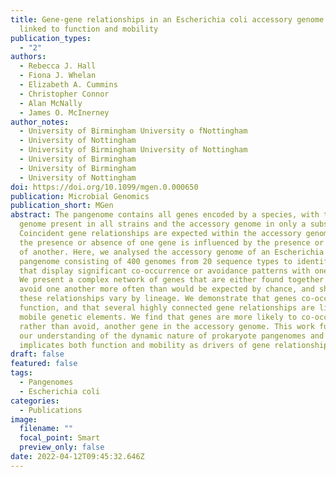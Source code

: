 ```yaml
---
title: Gene-gene relationships in an Escherichia coli accessory genome are
  linked to function and mobility
publication_types:
  - "2"
authors:
  - Rebecca J. Hall
  - Fiona J. Whelan
  - Elizabeth A. Cummins
  - Christopher Connor
  - Alan McNally
  - James O. McInerney
author_notes:
  - University of Birmingham University o fNottingham
  - University of Nottingham
  - University of Birmingham University of Nottingham
  - University of Birmingham
  - University of Birmingham
  - University of Nottingham
doi: https://doi.org/10.1099/mgen.0.000650
publication: Microbial Genomics
publication_short: MGen
abstract: The pangenome contains all genes encoded by a species, with the core
  genome present in all strains and the accessory genome in only a subset.
  Coincident gene relationships are expected within the accessory genome, where
  the presence or absence of one gene is influenced by the presence or absence
  of another. Here, we analysed the accessory genome of an Escherichia coli
  pangenome consisting of 400 genomes from 20 sequence types to identify genes
  that display significant co-occurrence or avoidance patterns with one another.
  We present a complex network of genes that are either found together or that
  avoid one another more often than would be expected by chance, and show that
  these relationships vary by lineage. We demonstrate that genes co-occur by
  function, and that several highly connected gene relationships are linked to
  mobile genetic elements. We find that genes are more likely to co-occur with,
  rather than avoid, another gene in the accessory genome. This work furthers
  our understanding of the dynamic nature of prokaryote pangenomes and
  implicates both function and mobility as drivers of gene relationships.
draft: false
featured: false
tags:
  - Pangenomes
  - Escherichia coli
categories:
  - Publications
image:
  filename: ""
  focal_point: Smart
  preview_only: false
date: 2022-04-12T09:45:32.646Z
---
```

